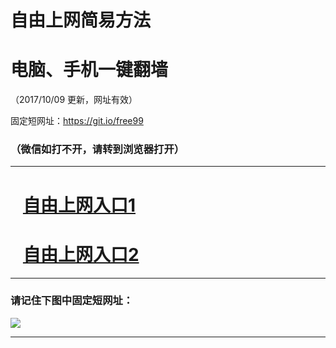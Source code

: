 ﻿# 自由上网简易方法

# 电脑、手机一键翻墙

（2017/10/09 更新，网址有效）

固定短网址：https://git.io/free99

### （微信如打不开，请转到浏览器打开）


***





# &nbsp;&nbsp; <a href="http://ft252036793.fwq-tz-1001.info/fwqtz01.html?t=100900113029 " target="_blank">自由上网入口1</a>
# &nbsp;&nbsp; <a href="http://ft2595613038.fwq-tz-1002.info/fwqtz02.html?t=100900110656 " target="_blank">自由上网入口2</a>
***

### 请记住下图中固定短网址：

<img src="https://s3-us-west-2.amazonaws.com/fwq-1001/yjfq-20170905okok.png" /> 


***


